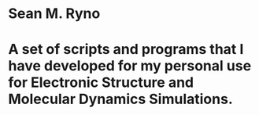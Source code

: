 # Sean M. Ryno
# A set of scripts and programs that I have developed for my personal use for Electronic Structure and Molecular Dynamics Simulations.
